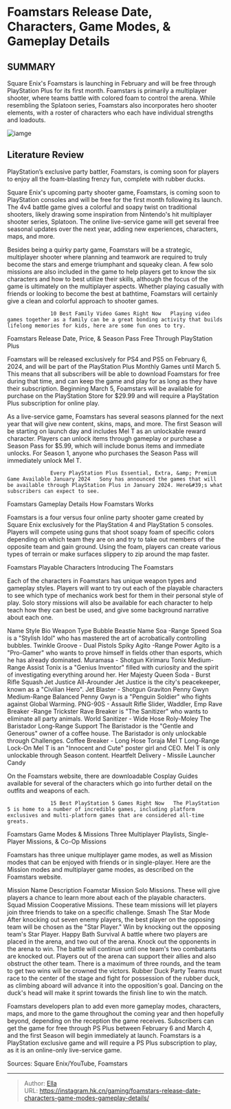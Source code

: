 # Foamstars Release Date, Characters, Game Modes, &amp; Gameplay Details


## SUMMARY 



  Square Enix&#39;s Foamstars is launching in February and will be free through PlayStation Plus for its first month.   Foamstars is primarily a multiplayer shooter, where teams battle with colored foam to control the arena.   While resembling the Splatoon series, Foamstars also incorporates hero shooter elements, with a roster of characters who each have individual strengths and loadouts.  

![iamge](https://static1.srcdn.com/wordpress/wp-content/uploads/2024/01/foamstars-game-with-characters-shooting-foam-while-two-sit-in-front-with-big-foam-guns.jpg)

## Literature Review

PlayStation’s exclusive party battler, Foamstars, is coming soon for players to enjoy all the foam-blasting frenzy fun, complete with rubber ducks.




Square Enix&#39;s upcoming party shooter game, Foamstars, is coming soon to PlayStation consoles and will be free for the first month following its launch. The 4v4 battle game gives a colorful and soapy twist on traditional shooters, likely drawing some inspiration from Nintendo&#39;s hit multiplayer shooter series, Splatoon. The online live-service game will get several free seasonal updates over the next year, adding new experiences, characters, maps, and more.




Besides being a quirky party game, Foamstars will be a strategic, multiplayer shooter where planning and teamwork are required to truly become the stars and emerge triumphant and squeaky clean. A few solo missions are also included in the game to help players get to know the six characters and how to best utilize their skills, although the focus of the game is ultimately on the multiplayer aspects. Whether playing casually with friends or looking to become the best at bathtime, Foamstars will certainly give a clean and colorful approach to shooter games.

                  10 Best Family Video Games Right Now   Playing video games together as a family can be a great bonding activity that builds lifelong memories for kids, here are some fun ones to try.   


 Foamstars Release Date, Price, &amp; Season Pass 
Free Through PlayStation Plus
         




Foamstars will be released exclusively for PS4 and PS5 on February 6, 2024, and will be part of the PlayStation Plus Monthly Games until March 5. This means that all subscribers will be able to download Foamstars for free during that time, and can keep the game and play for as long as they have their subscription. Beginning March 5, Foamstars will be available for purchase on the PlayStation Store for $29.99 and will require a PlayStation Plus subscription for online play.


 

As a live-service game, Foamstars has several seasons planned for the next year that will give new content, skins, maps, and more. The first Season will be starting on launch day and includes Mel T as an unlockable reward character. Players can unlock items through gameplay or purchase a Season Pass for $5.99, which will include bonus items and immediate unlocks. For Season 1, anyone who purchases the Season Pass will immediately unlock Mel T.




                  Every PlayStation Plus Essential, Extra, &amp; Premium Game Available January 2024   Sony has announced the games that will be available through PlayStation Plus in January 2024. Here&#39;s what subscribers can expect to see.   



 Foamstars Gameplay Details 
How Foamstars Works
          

Foamstars is a four versus four online party shooter game created by Square Enix exclusively for the PlayStation 4 and PlayStation 5 consoles. Players will compete using guns that shoot soapy foam of specific colors depending on which team they are on and try to take out members of the opposite team and gain ground. Using the foam, players can create various types of terrain or make surfaces slippery to zip around the map faster.



 Foamstars Playable Characters 
Introducing The Foamstars
          




Each of the characters in Foamstars has unique weapon types and gameplay styles. Players will want to try out each of the playable characters to see which type of mechanics work best for them in their personal style of play. Solo story missions will also be available for each character to help teach how they can best be used, and give some background narrative about each one.

 Name  Style  Bio  Weapon Type  Bubble Beastie Name   Soa   -Range Speed  Soa is a &#34;Stylish Idol&#34; who has mastered the art of acrobatically controlling bubbles.  Twinkle Groove - Dual Pistols  Spiky   Agito   -Range Power  Agito is a &#34;Pro-Gamer&#34; who wants to prove himself in fields other than esports, which he has already dominated.  Muramasa - Shotgun  Kirimaru   Tonix  Medium-Range Assist  Tonix is a &#34;Genius Inventor&#34; filled with curiosity and the spirit of investigating everything around her.  Her Majesty Queen Soda - Burst Rifle  Squash   Jet Justice  All-Arounder  Jet Justice is the city&#39;s peacekeeper, known as a &#34;Civilian Hero&#34;.  Jet Blaster - Shotgun  Graviton   Penny Gwyn  Medium-Range Balanced  Penny Gwyn is a &#34;Penguin Soldier&#34; who fights against Global Warming.  PNG-90S - Assault Rifle  Slider, Waddler, Emp   Rave Breaker   -Range Trickster  Rave Breaker is &#34;The Sanitizer&#34; who wants to eliminate all party animals.  World Sanitizer - Wide Hose  Roly-Moley   The Baristador  Long-Range Support  The Baristador is the &#34;Gentle and Generous&#34; owner of a coffee house. The Baristador is only unlockable through Challenges.  Coffee Breaker - Long Hose  Toraja   Mel T  Long-Range Lock-On  Mel T is an &#34;Innocent and Cute&#34; poster girl and CEO. Mel T is only unlockable through Season content.   Heartfelt Delivery - Missile Launcher  Candy   






On the Foamstars website, there are downloadable Cosplay Guides available for several of the characters which go into further detail on the outfits and weapons of each.

                  15 Best PlayStation 5 Games Right Now   The PlayStation 5 is home to a number of incredible games, including platform exclusives and multi-platform games that are considered all-time greats.   



 Foamstars Game Modes &amp; Missions 
Three Multiplayer Playlists, Single-Player Missions, &amp; Co-Op Missions
          

Foamstars has three unique multiplayer game modes, as well as Mission modes that can be enjoyed with friends or in single-player. Here are the Mission modes and multiplayer game modes, as described on the Foamstars website.

 Mission Name  Description   Foamstar Mission  Solo Missions. These will give players a chance to learn more about each of the playable characters.   Squad Mission  Cooperative Missions. These team missions will let players join three friends to take on a specific challenge.   Smash The Star Mode  After knocking out seven enemy players, the best player on the opposing team will be chosen as the &#34;Star Player.&#34; Win by knocking out the opposing team&#39;s Star Player.   Happy Bath Survival  A battle where two players are placed in the arena, and two out of the arena. Knock out the opponents in the arena to win. The battle will continue until one team&#39;s two combatants are knocked out. Players out of the arena can support their allies and also obstruct the other team. There is a maximum of three rounds, and the team to get two wins will be crowned the victors.   Rubber Duck Party  Teams must race to the center of the stage and fight for possession of the rubber duck, as climbing aboard will advance it into the opposition&#39;s goal. Dancing on the duck&#39;s head will make it sprint towards the finish line to win the match.   






Foamstars developers plan to add even more gameplay modes, characters, maps, and more to the game throughout the coming year and then hopefully beyond, depending on the reception the game receives. Subscribers can get the game for free through PS Plus between February 6 and March 4, and the first Season will begin immediately at launch. Foamstars is a PlayStation exclusive game and will require a PS Plus subscription to play, as it is an online-only live-service game.

Sources: Square Enix/YouTube, Foamstars



---

> Author: [Ella](https://instagram.hk.cn/)  
> URL: https://instagram.hk.cn/gaming/foamstars-release-date-characters-game-modes-gameplay-details/  


